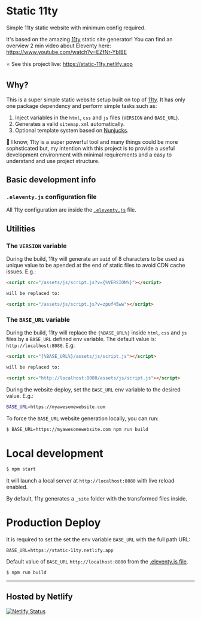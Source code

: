 # Static 11ty

Simple 11ty static website with minimum config required.

It's based on the amazing [11ty](https://github.com/11ty/eleventy) static site generator! You can find an overview 2 min video about Eleventy here: https://www.youtube.com/watch?v=EZfNr-YblBE

⭐️ See this project live: https://static-11ty.netlify.app

## Why?

This is a super simple static website setup built on top of [11ty](https://github.com/11ty/eleventy). It has only one package dependency and perform simple tasks such as:

1. Inject variables in the `html`, `css` and `js` files (`VERSION` and `BASE_URL`).
2. Generates a valid `sitemap.xml` automatically.
3. Optional template system based on [Nunjucks](https://mozilla.github.io/nunjucks/).

🧐 I know, 11ty is a super powerful tool and many things could be more sophsticated but, my intention with this project is to provide a useful development environment with minimal requirements and a easy to understand and use project structure.

## Basic development info

### `.eleventy.js` configuration file

All 11ty configuration are inside the [`.eleventy.js`](.eleventy.js) file.

## Utilities

### The `VERSION` variable

During the build, 11ty will generate an `uuid` of 8 characters to be used as unique value to be apended at the end of static files to avoid CDN cache issues. E.g.:

```html
<script src="/assets/js/script.js?v={%VERSION%}"></script>

will be replaced to:

<script src="/assets/js/script.js?v=zpuf45ww"></script>
```

### The `BASE_URL` variable

During the build, 11ty will replace the `{%BASE_URL%}` inside `html`, `css` and `js` files by a `BASE_URL` defined env variable. The default value is: `http://localhost:8080`. E.g:

```html
<script src="{%BASE_URL%}/assets/js/script.js"></script>

will be replaced to:

<script src="http://localhost:8080/assets/js/script.js"></script>
```

During the website deploy, set the `BASE_URL` env variable to the desired value. E.g.:

```sh
BASE_URL=https://myawesomewebsite.com
```

To force the `BASE_URL` website generation locally, you can run:

```sh
$ BASE_URL=https://myawesomewebsite.com npm run build
```

# Local development

```sh
$ npm start
```

It will launch a local server at `http://localhost:8080` with live reload enabled.

By default, 11ty generates a `_site` folder with the transformed files inside.

# Production Deploy

It is required to set the set the env variable `BASE_URL` with the full path URL:

```
BASE_URL=https://static-11ty.netlify.app
```

Default value of `BASE_URL` `http://localhost:8080` from the [.eleventy.js file](.eleventy.js).

```sh
$ npm run build
```

---

## Hosted by Netlify

[![Netlify Status](https://api.netlify.com/api/v1/badges/ea46593b-6007-4d46-907e-1224b2f58a37/deploy-status)](https://app.netlify.com/sites/static-11ty/deploys)